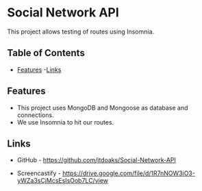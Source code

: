 # Social Network API

This project allows testing of routes using Insomnia.

## Table of Contents

- [Features](#features)
-[Links](#links)


## Features

- This project uses MongoDB and Mongoose as database and connections.
- We use Insomnia to hit our routes.

## Links

- GitHub - https://github.com/jtdoaks/Social-Network-API 

- Screencastify - https://drive.google.com/file/d/1R7nNOW3iO3-yWZa3sCjMcsEsIsOob7LC/view 